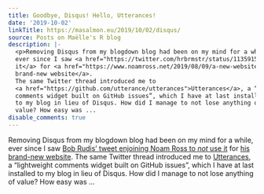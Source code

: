 ```yaml
---
title: Goodbye, Disqus! Hello, Utterances!
date: '2019-10-02'
linkTitle: https://masalmon.eu/2019/10/02/disqus/
source: Posts on Maëlle's R blog
description: |-
  <p>Removing Disqus from my blogdown blog had been on my mind for a while,
  ever since I saw <a href="https://twitter.com/hrbrmstr/status/1135915244532822018">Bob Rudis’ tweet enjoining Noam Ross to <em>not</em> use
  it</a> for <a href="https://www.noamross.net/2019/08/09/a-new-website/">his
  brand-new website</a>.
  The same Twitter thread introduced me to
  <a href="https://github.com/utterance/utterances">Utterances</a>, a “lightweight
  comments widget built on GitHub issues”, which I have at last installed
  to my blog in lieu of Disqus. How did I manage to not lose anything of
  value? How easy was ...
disable_comments: true
---
```

<p>Removing Disqus from my blogdown blog had been on my mind for a while,
ever since I saw <a href="https://twitter.com/hrbrmstr/status/1135915244532822018">Bob Rudis’ tweet enjoining Noam Ross to <em>not</em> use
it</a> for <a href="https://www.noamross.net/2019/08/09/a-new-website/">his
brand-new website</a>.
The same Twitter thread introduced me to
<a href="https://github.com/utterance/utterances">Utterances</a>, a “lightweight
comments widget built on GitHub issues”, which I have at last installed
to my blog in lieu of Disqus. How did I manage to not lose anything of
value? How easy was ...